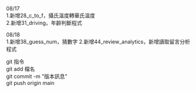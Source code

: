 08/17  
1.新增28_c_to_f，攝氏溫度轉華氏溫度  
2.新增31_driving，年齡判斷程式 

08/18  
1.新增38_guess_num，猜數字
2.新增44_review_analytics，新增讀取留言分析程式

git 指令  
git add 檔名  
git commit -m "版本訊息"  
git push origin main  

